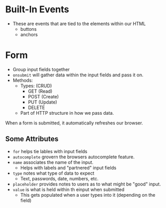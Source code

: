 # Built-In Events
- These are events that are tied to the elements within our HTML
  - buttons
  - anchors

# Form
- Group input fields together
- ```onsubmit``` will gather data within the input fields and pass it on.
- Methods:
  - Types: (CRUD)
    - GET (Read)
    - POST (Create)
    - PUT (Update)
    - DELETE
  - Part of HTTP structure in how we pass data.

When a form is submitted, it automatically refreshes our browser.

## Some Attributes
- ```for``` helps tie lables with input fields
- ```autocomplete``` grovern the browsers autocomplete feature.
- ```name``` associates the name of the input.
  - Helps with labels and "partnered" input fields
- ```type``` notes what type of data to expect
  - Text, passwords, date, numbers, etc.
- ```placeholder``` provides notes to users as to what might be "good" input.
- ```value``` is what is held within th einput when submitted
  - This gets populated when a user types into it (depending on the field)